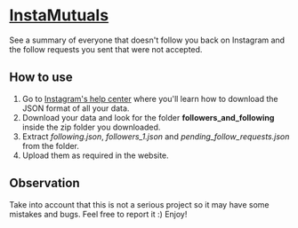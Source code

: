 # [InstaMutuals](https://instamutuals.vercel.app/)
See a summary of everyone that doesn't follow you back on Instagram and the follow requests you sent that were not accepted.



## How to use

1. Go to [Instagram's help center](https://help.instagram.com/181231772500920) where you'll learn how to download the JSON format of all your data.
2. Download your data and look for the folder **followers_and_following** inside the zip folder you downloaded.
3. Extract *following.json*, *followers_1.json* and *pending_follow_requests.json* from the folder.
4. Upload them as required in the website.

## Observation
Take into account that this is not a serious project so it may have some mistakes and bugs. Feel free to report it :) Enjoy!
